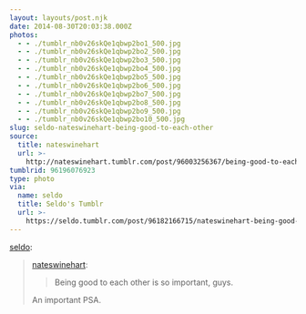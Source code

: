 ```yaml
---
layout: layouts/post.njk
date: 2014-08-30T20:03:38.000Z
photos:
  - - ./tumblr_nb0v26skQe1qbwp2bo1_500.jpg
  - - ./tumblr_nb0v26skQe1qbwp2bo2_500.jpg
  - - ./tumblr_nb0v26skQe1qbwp2bo3_500.jpg
  - - ./tumblr_nb0v26skQe1qbwp2bo4_500.jpg
  - - ./tumblr_nb0v26skQe1qbwp2bo5_500.jpg
  - - ./tumblr_nb0v26skQe1qbwp2bo6_500.jpg
  - - ./tumblr_nb0v26skQe1qbwp2bo7_500.jpg
  - - ./tumblr_nb0v26skQe1qbwp2bo8_500.jpg
  - - ./tumblr_nb0v26skQe1qbwp2bo9_500.jpg
  - - ./tumblr_nb0v26skQe1qbwp2bo10_500.jpg
slug: seldo-nateswinehart-being-good-to-each-other
source:
  title: nateswinehart
  url: >-
    http://nateswinehart.tumblr.com/post/96003256367/being-good-to-each-other-is-so-important-guys
tumblrid: 96196076923
type: photo
via:
  name: seldo
  title: Seldo's Tumblr
  url: >-
    https://seldo.tumblr.com/post/96182166715/nateswinehart-being-good-to-each-other-is-so
---
```

<p><a href="http://seldo.tumblr.com/post/96182166715/nateswinehart-being-good-to-each-other-is-so" class="tumblr_blog">seldo</a>:</p>

<blockquote><p><a class="tumblr_blog" href="http://nateswinehart.tumblr.com/post/96003256367/being-good-to-each-other-is-so-important-guys">nateswinehart</a>:</p>
<blockquote>
<p>Being good to each other is so important, guys.</p>
</blockquote>
<p>An important PSA.</p></blockquote>
